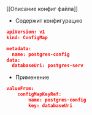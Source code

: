 [[Описание конфиг файла]]

- Содержит конфигурацию
```json
apiVersion: v1
kind: ConfigMap 

metadata:
  name: postgres-config
data:
  databaseUri: postgres-serv
```
- Применение
```json
valueFrom:
	configMapKeyRef:
		name: postgres-config
		key: databaseUri
```